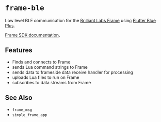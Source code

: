 # `frame-ble`

Low level BLE communication for the [Brilliant Labs Frame](https://brilliant.xyz/) using [Flutter Blue Plus](https://pub.dev/packages/flutter_blue_plus).

[Frame SDK documentation](https://docs.brilliant.xyz/frame/frame-sdk/).

## Features

* Finds and connects to Frame
* sends Lua command strings to Frame
* sends data to frameside data receive handler for processing
* uploads Lua files to run on Frame
* subscribes to data streams from Frame

## See Also

* `frame_msg`
* `simple_frame_app`